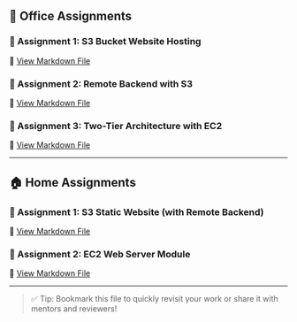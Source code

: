 ## 🏢 Office Assignments

### 🔹 Assignment 1: S3 Bucket Website Hosting
📄 [View Markdown File](https://github.com/PriyeshRaiMinfy/DevOpsCohort_Terraform/blob/main/OfficeAssignments/s3/readme1.md)

### 🔹 Assignment 2: Remote Backend with S3
📄 [View Markdown File](https://github.com/PriyeshRaiMinfy/DevOpsCohort_Terraform/blob/main/OfficeAssignments/s3remotebackend/readme2.md)

### 🔹 Assignment 3: Two-Tier Architecture with EC2
📄 [View Markdown File](https://github.com/PriyeshRaiMinfy/DevOpsCohort_Terraform/blob/main/OfficeAssignments/Tf_TwoTierArchitecture/readme3.md)

---

## 🏠 Home Assignments

### 🔹 Assignment 1: S3 Static Website (with Remote Backend)
📄 [View Markdown File](https://github.com/PriyeshRaiMinfy/DevOpsCohort_Terraform/blob/main/Home%20Assignment/Assignment1/asgn1.md)

### 🔹 Assignment 2: EC2 Web Server Module
📄 [View Markdown File](https://github.com/PriyeshRaiMinfy/DevOpsCohort_Terraform/blob/main/Home%20Assignment/Assignment2/ass2redme.md)

---

> ✅ Tip: Bookmark this file to quickly revisit your work or share it with mentors and reviewers!

